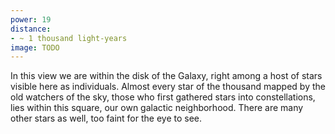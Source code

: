 ```yaml
---
power: 19
distance:
- ~ 1 thousand light-years
image: TODO
---
```

In this view we are within the disk of the Galaxy, right among a host of stars visible here as individuals. Almost every star of the thousand mapped by the old watchers of the sky, those who first gathered stars into constellations, lies within this square, our own galactic neighborhood. There are many other stars as well, too faint for the eye to see.
